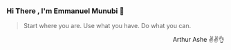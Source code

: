 ### Hi There , I'm Emmanuel Munubi  👋
> Start where you are.
> Use what you have.
> Do what you can.
<div style="text-align: right">Arthur Ashe ✌✌👌</div>
